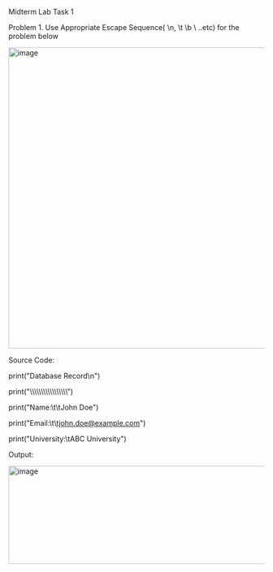 Midterm Lab Task 1


Problem 1. Use Appropriate Escape Sequence( \n, \t \b \ ..etc) for the problem below


<img width="1036" height="593" alt="image" src="https://github.com/user-attachments/assets/009aa376-8676-403d-9be6-4d553ef236c2" />


Source Code:


  print("Database Record\n")
  
  print("\\\\\\\\\\\\\\\\\\\\\\\\\\\\\\\\\\")
  
  print("Name:\t\tJohn Doe")
  
  print("Email:\t\tjohn.doe@example.com")
  
  print("University:\tABC University")


  Output:

  <img width="517" height="193" alt="image" src="https://github.com/user-attachments/assets/226f96c1-ec64-44fa-8535-1309f31dd026" />




